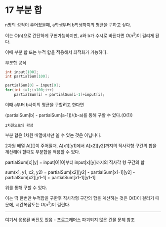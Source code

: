 # 17 부분 합

n명의 성적이 주어졌을때, a학생부터 b학생까지의 평균을 구하고 싶다.

이는 O(n)으로 간단하게 구현가능하지만, a와 b가 수시로 바뀐다면 $O(n^2)$이 걸리게 된다.

이때 부분 합 또는 누적 합을 적용해서 최적화가 가능하다.

부분합 공식

```cpp
int input[100];
int partialSum[100];

partialSum[0] = input[0];
for(int i=1;i<100;i++)
    partialSum[i] = partialSum[i-1]+input[i];
```

이때 a부터 b사이의 평균을 구할려고 한다면

(partialSum[b] - partialSum[a-1])/(b-a)를 통해 구할 수 있다.(O(1))

`2차원으로의 확장`

부분 합은 1차원 배열에서만 쓸 수 있는 것은 아닙니다.

2차원 배열 A[][]이 주어질때, A[x1][y1]에서 A[x2][y2]까지의 직사각형 구간의 합을 계산해야 할때도 부분합을 적용할 수 있다.

partialSum[x][y] = input[0][0]부터 input[x][y]까지의 직사각 형 구간의 합

sum(x1, y1, x2, y2) = partialSum[x2][y2] - partialSum[x1-1][y2] - partialSum[x2][y1-1] + partialSum[x1-1][y1-1]

위를 통해 구할 수 있다.

이는 딱 한번만 누적합을 구한후 직사각형 구간의 합을 계산하는 것은 O(1)이 걸리기 때문에, 시간복잡도는 $O(n^2)$이 걸린다.

---

여기서 응용된 버전도 있음 - 프로그래머스 파괴되지 않은 건물 문제 참조